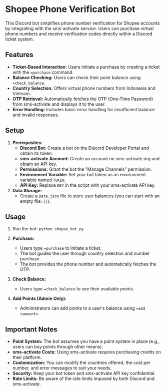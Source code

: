 # Shopee Phone Verification Bot

This Discord bot simplifies phone number verification for Shopee accounts by integrating with the sms-activate service. Users can purchase virtual phone numbers and receive verification codes directly within a Discord ticket system.

## Features

* **Ticket-Based Interaction:** Users initiate a purchase by creating a ticket with the `=purchase` command.
* **Balance Checking:** Users can check their point balance using `=check_balance`.
* **Country Selection:** Offers virtual phone numbers from Indonesia and Vietnam.
* **OTP Retrieval:** Automatically fetches the OTP (One-Time Password) from sms-activate and displays it to the user.
* **Error Handling:** Includes basic error handling for insufficient balance and invalid responses.

## Setup

1. **Prerequisites:**
   - **Discord Bot:** Create a bot on the Discord Developer Portal and obtain its token.
   - **sms-activate Account:** Create an account on sms-activate.org and obtain an API key.
   - **Permissions:** Grant the bot the "Manage Channels" permission.
   - **Environment Variable:** Set your bot token as an environment variable named `TOKEN`.
   - **API Key:**  Replace `KEY` in the script with your sms-activate API key.
2. **Data Storage:**
   - Create a `Data.json` file to store user balances (you can start with an empty file: `{}`).


## Usage

1. Run the bot: `python shopee_bot.py`
2. **Purchase:**
   - Users type `=purchase` to initiate a ticket.
   - The bot guides the user through country selection and number purchase.
   - The bot provides the phone number and automatically fetches the OTP.

3. **Check Balance:**
   - Users type `=check_balance` to see their available points.

4. **Add Points (Admin Only):**
   - Administrators can add points to a user's balance using `=add <amount>`.

## Important Notes

* **Point System:** The bot assumes you have a point system in place (e.g., users can buy points through other means).
* **sms-activate Costs:** Using sms-activate requires purchasing credits on their platform.
* **Customization:** You can modify the countries offered, the cost per number, and error messages to suit your needs.
* **Security:** Keep your bot token and sms-activate API key confidential.
* **Rate Limits:** Be aware of the rate limits imposed by both Discord and sms-activate. 
